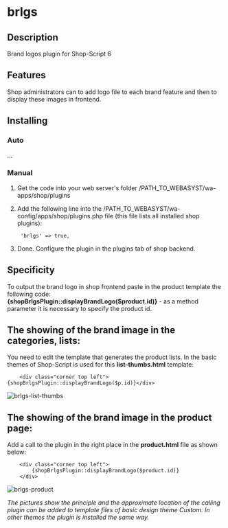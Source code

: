 # brlgs

## Description
Brand logos plugin for Shop-Script 6

## Features
Shop administrators can to add logo file to each brand feature and then to display these images in frontend.

## Installing
### Auto
...

### Manual
1. Get the code into your web server's folder /PATH_TO_WEBASYST/wa-apps/shop/plugins

2. Add the following line into the /PATH_TO_WEBASYST/wa-config/apps/shop/plugins.php file (this file lists all installed shop plugins):

		'brlgs' => true,

3. Done. Configure the plugin in the plugins tab of shop backend.

## Specificity
To output the brand logo in shop frontend paste in the product template the following code:  
**{shopBrlgsPlugin::displayBrandLogo($product.id)}** - as a method parameter it is necessary to specify the product id.

## The showing of the brand image in the categories, lists:
You need to edit the template that generates the product lists. In the basic themes of Shop-Script is used for this **list-thumbs.html** template:

		<div class="corner top left">{shopBrlgsPlugin::displayBrandLogo($p.id)}</div>

![brlgs-list-thumbs](https://www.webasyst.com/wa-data/public/baza/products/img/21/1721/5440.970.png)

## The showing of the brand image in the product page:
Add a call to the plugin in the right place in the **product.html** file as shown below:

		<div class="corner top left">  
			{shopBrlgsPlugin::displayBrandLogo($product.id)}  
		</div>

![brlgs-product](https://www.webasyst.com/wa-data/public/baza/products/img/21/1721/5441.970.png)

*The pictures show the principle and the approximate location of the calling plugin can be added to template files of basic design theme Custom. In other themes the plugin is installed the same way.*